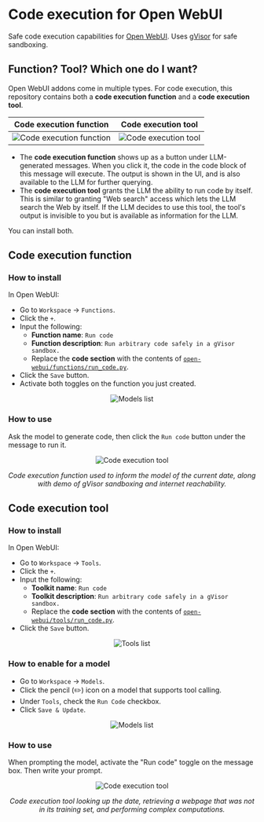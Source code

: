 # Code execution for Open WebUI

Safe code execution capabilities for [Open WebUI](https://openwebui.com/). Uses [gVisor](https://gvisor.dev) for safe sandboxing.

## Function? Tool? Which one do I want?

Open WebUI addons come in multiple types. For code execution, this repository contains both a **code execution function** and a **code execution tool**.

| **Code execution function** | **Code execution tool** |
| --------------------------- | ----------------------- |
| ![Code execution function](https://github.com/EtiennePerot/open-webui-code-execution/blob/master/res/code-execution-function.gif?raw=true) | ![Code execution tool](https://github.com/EtiennePerot/open-webui-code-execution/blob/master/res/code-execution-tool.gif?raw=true) |

* The **code execution function** shows up as a button under LLM-generated messages. When you click it, the code in the code block of this message will execute. The output is shown in the UI, and is also available to the LLM for further querying.
* The **code execution tool** grants the LLM the ability to run code by itself. This is similar to granting "Web search" access which lets the LLM search the Web by itself. If the LLM decides to use this tool, the tool's output is invisible to you but is available as information for the LLM.

You can install both.

## Code execution function

### How to install

In Open WebUI:

* Go to `Workspace` → `Functions`.
* Click the `+`.
* Input the following:
    * **Function name**: `Run code`
    * **Function description**: `Run arbitrary code safely in a gVisor sandbox.`
    * Replace the **code section** with the contents of [`open-webui/functions/run_code.py`](https://raw.githubusercontent.com/EtiennePerot/open-webui-code-execution/master/open-webui/functions/run_code.py).
* Click the `Save` button.
* Activate both toggles on the function you just created.

<div align="center">
	<p>
		<img src="https://github.com/EtiennePerot/open-webui-code-execution/blob/master/res/functions.png?raw=true" alt="Models list"/>
	</p>
</div>

### How to use

Ask the model to generate code, then click the `Run code` button under the message to run it.

<div align="center">
	<p>
		<img src="https://github.com/EtiennePerot/open-webui-code-execution/blob/master/res/code-execution-function.gif?raw=true" alt="Code execution tool"/>
	</p>
	<p>
		<em>Code execution function used to inform the model of the current date, along with demo of gVisor sandboxing and internet reachability.</em>
	</p>
</div>

## Code execution tool

### How to install

In Open WebUI:

* Go to `Workspace` → `Tools`.
* Click the `+`.
* Input the following:
    * **Toolkit name**: `Run code`
    * **Toolkit description**: `Run arbitrary code safely in a gVisor sandbox.`
    * Replace the **code section** with the contents of [`open-webui/tools/run_code.py`](https://raw.githubusercontent.com/EtiennePerot/open-webui-code-execution/master/open-webui/tools/run_code.py).
* Click the `Save` button.

<div align="center">
	<p>
		<img src="https://github.com/EtiennePerot/open-webui-code-execution/blob/master/res/tools.png?raw=true" alt="Tools list"/>
	</p>
</div>

### How to enable for a model

* Go to `Workspace` → `Models`.
* Click the pencil (✏️) icon on a model that supports tool calling.
* Under `Tools`, check the `Run Code` checkbox.
* Click `Save & Update`.

<div align="center">
	<p>
		<img src="https://github.com/EtiennePerot/open-webui-code-execution/blob/master/res/models.png?raw=true" alt="Models list"/>
	</p>
</div>

### How to use

When prompting the model, activate the "Run code" toggle on the message box. Then write your prompt.

<div align="center">
	<p>
		<img src="https://github.com/EtiennePerot/open-webui-code-execution/blob/master/res/code-execution-tool.gif?raw=true" alt="Code execution tool"/>
	</p>
	<p>
		<em>Code execution tool looking up the date, retrieving a webpage that was not in its training set, and performing complex computations.</em>
	</p>
</div>
